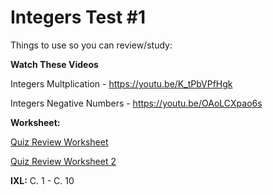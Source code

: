 # Integers Test #1

Things to use so you can review/study:

**Watch These Videos**

Integers Multplication - https://youtu.be/K_tPbVPfHgk

Integers Negative Numbers - https://youtu.be/OAoLCXpao6s

**Worksheet:**

[Quiz Review Worksheet](https://drive.google.com/file/d/1Ie3oafN3USQQ17VXHXB3MzfUkEzeDH4H/view)

[Quiz Review Worksheet 2](https://drive.google.com/file/d/1FFORDzOEqmp1jmAF1kUoYnQHFY_elT44/view)

**IXL:**
C. 1 - C. 10
